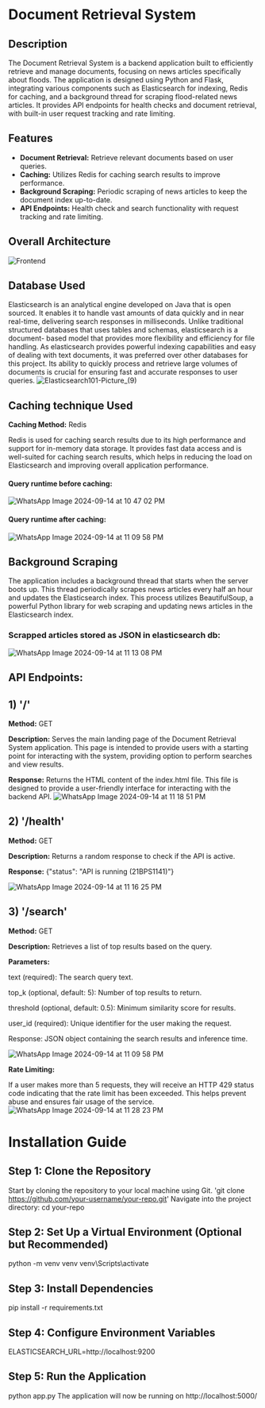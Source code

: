 # **Document Retrieval System**

## Description

The Document Retrieval System is a backend application built to efficiently retrieve and manage documents, focusing on news articles specifically about floods. The application is designed using 
Python and Flask, integrating various components such as Elasticsearch for indexing, Redis for caching, and a background thread for scraping flood-related news articles. It provides API endpoints for 
health checks and document retrieval, with built-in user request tracking and rate limiting.

## Features

- **Document Retrieval:** Retrieve relevant documents based on user queries.
- **Caching:** Utilizes Redis for caching search results to improve performance.
- **Background Scraping:** Periodic scraping of news articles to keep the document index up-to-date.
- **API Endpoints:** Health check and search functionality with request tracking and rate limiting.

## Overall Architecture
![Frontend](https://github.com/user-attachments/assets/32d60574-3638-4649-88a0-1e075c94b042)

## Database Used
Elasticsearch is an analytical engine developed on Java that is open sourced. It enables it to handle vast amounts of data quickly and in near real-time, delivering search responses in milliseconds.
Unlike traditional structured databases that uses tables and schemas, elasticsearch is a document- based model that provides more flexibility and efficiency for file handling. As elasticsearch provides powerful
indexing capabilities and easy of dealing with text documents, it was preferred over other databases for this project. Its ability to quickly process and retrieve large volumes of documents is crucial for ensuring 
fast and accurate responses to user queries.
![Elasticsearch101-Picture_(9)](https://github.com/user-attachments/assets/4f532de1-94ca-4fde-92fb-dd010b5e6ebd)

## Caching technique Used
**Caching Method:** Redis

Redis is used for caching search results due to its high performance and support for in-memory data storage. It provides fast data access and is well-suited for caching search results, which helps in reducing the load 
on Elasticsearch and improving overall application performance.
#### Query runtime before caching:
![WhatsApp Image 2024-09-14 at 10 47 02 PM](https://github.com/user-attachments/assets/ab069bff-894e-4442-abf7-e0dc637d8c4a)

#### Query runtime after caching:
![WhatsApp Image 2024-09-14 at 11 09 58 PM](https://github.com/user-attachments/assets/6154e20e-861f-4353-93fe-0de1a6178031)


## Background Scraping

The application includes a background thread that starts when the server boots up. This thread periodically scrapes news articles every half an hour and updates the Elasticsearch index. This process utilizes
BeautifulSoup, a powerful Python library for web scraping and updating news articles in the Elasticsearch index.
### Scrapped articles stored as JSON in elasticsearch db:
![WhatsApp Image 2024-09-14 at 11 13 08 PM](https://github.com/user-attachments/assets/e84d4286-fe8e-49f7-aad4-734bead58400)

## API Endpoints:
## 1) **'/'**

**Method:** GET

**Description:** Serves the main landing page of the Document Retrieval System application. This page is intended to provide users with a starting point for interacting with the system, providing option to perform searches and view results.

**Response:** Returns the HTML content of the index.html file. This file is designed to provide a user-friendly interface for interacting with the backend API.
![WhatsApp Image 2024-09-14 at 11 18 51 PM](https://github.com/user-attachments/assets/813f3f88-7f91-4da8-976b-9ad175500950)

## 2) **'/health'**

**Method:** GET

**Description:** Returns a random response to check if the API is active.

**Response:** {"status": "API is running (21BPS1141)"}

![WhatsApp Image 2024-09-14 at 11 16 25 PM](https://github.com/user-attachments/assets/0300aaef-1e2b-41e0-8206-787c075d54a9)


## 3) **'/search'**

**Method:** GET

**Description:** Retrieves a list of top results based on the query.

**Parameters:**

  
text (required): The search query text.
  
  top_k (optional, default: 5): Number of top results to return.
  
  threshold (optional, default: 0.5): Minimum similarity score for results.
  
  user_id (required): Unique identifier for the user making the request.
  
  Response: JSON object containing the search results and inference time.
  
  ![WhatsApp Image 2024-09-14 at 11 09 58 PM](https://github.com/user-attachments/assets/6154e20e-861f-4353-93fe-0de1a6178031)

**Rate Limiting:**

If a user makes more than 5 requests, they will receive an HTTP 429 status code indicating that the rate limit has been exceeded. This helps prevent abuse and ensures fair usage of the service.
![WhatsApp Image 2024-09-14 at 11 28 23 PM](https://github.com/user-attachments/assets/a4b74e19-b714-4abf-b30e-a5fc779a048f)


# Installation Guide
## Step 1: Clone the Repository
Start by cloning the repository to your local machine using Git.
'git clone https://github.com/your-username/your-repo.git'
Navigate into the project directory: cd your-repo

## Step 2: Set Up a Virtual Environment (Optional but Recommended)
python -m venv venv
venv\Scripts\activate

## Step 3: Install Dependencies
pip install -r requirements.txt

## Step 4: Configure Environment Variables
ELASTICSEARCH_URL=http://localhost:9200

## Step 5: Run the Application
python app.py
The application will now be running on http://localhost:5000/
